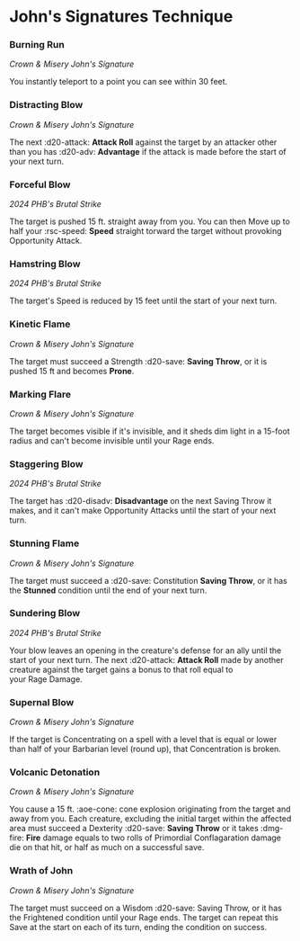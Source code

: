 # John's Signatures Technique

### Burning Run

*Crown & Misery John's Signature*

You instantly teleport to a point you can see within 30 feet.

### Distracting Blow

*Crown & Misery John's Signature*

The next :d20-attack: **Attack Roll** against the target by an attacker other than you has :d20-adv: **Advantage** if the attack is made before the start of your next turn.

### Forceful Blow

*2024 PHB's Brutal Strike*

The target is pushed 15 ft. straight away from you. You can then Move up to half your :rsc-speed: **Speed** straight torward the target without provoking Opportunity Attack.

### Hamstring Blow

*2024 PHB's Brutal Strike*

The target's Speed is reduced by 15 feet until the start of your next turn.

### Kinetic Flame

*Crown & Misery John's Signature*

The target must succeed a Strength :d20-save: **Saving Throw**, or it is pushed 15 ft and becomes **Prone**.

### Marking Flare

*Crown & Misery John's Signature*

The target becomes visible if it's invisible, and it sheds dim light in a 15-foot radius and can't become invisible until your Rage ends.

### Staggering Blow

*2024 PHB's Brutal Strike*

The target has :d20-disadv: **Disadvantage** on the next Saving Throw it makes, and it can't make Opportunity Attacks until the start of your next turn.

### Stunning Flame

*Crown & Misery John's Signature*
 
The target must succeed a :d20-save: Constitution **Saving Throw**, or it has the **Stunned** condition until the end of your next turn.

### Sundering Blow

*2024 PHB's Brutal Strike*

Your blow leaves an opening in the creature's defense for an ally until the start of your next turn. The next :d20-attack: **Attack Roll** made by another creature against the target gains a bonus to that roll equal to your Rage Damage.

### Supernal Blow

*Crown & Misery John's Signature*

If the target is Concentrating on a spell with a level that is equal or lower than half of your Barbarian level (round up), that Concentration is broken. 

### Volcanic Detonation

*Crown & Misery John's Signature*

You cause a 15 ft. :aoe-cone: cone explosion originating from the target and away from you. Each creature, excluding the initial target within the affected area must succeed a Dexterity :d20-save: **Saving Throw** or it takes :dmg-fire: **Fire** damage equals to two rolls of Primordial Conflagaration damage die on that hit, or half as much on a successful save.

### Wrath of John

*Crown & Misery John's Signature*

The target must succeed on a Wisdom :d20-save: Saving Throw, or it has the Frightened condition until your Rage ends. The target can repeat this Save at the start on each of its turn, ending the condition on success.
